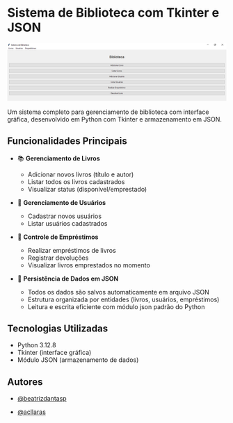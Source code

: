 # Sistema de Biblioteca com Tkinter e JSON

![Screenshot da Interface](interface.png)

Um sistema completo para gerenciamento de biblioteca com interface gráfica, desenvolvido em Python com Tkinter e armazenamento em JSON.

## Funcionalidades Principais

- 📚 **Gerenciamento de Livros**
  - Adicionar novos livros (título e autor)
  - Listar todos os livros cadastrados
  - Visualizar status (disponível/emprestado)

- 👥 **Gerenciamento de Usuários**
  - Cadastrar novos usuários
  - Listar usuários cadastrados

- 🔄 **Controle de Empréstimos**
  - Realizar empréstimos de livros
  - Registrar devoluções
  - Visualizar livros emprestados no momento

- 💾 **Persistência de Dados em JSON**
  - Todos os dados são salvos automaticamente em arquivo JSON
  - Estrutura organizada por entidades (livros, usuários, empréstimos)
  - Leitura e escrita eficiente com módulo json padrão do Python

## Tecnologias Utilizadas

- Python 3.12.8
- Tkinter (interface gráfica)
- Módulo JSON (armazenamento de dados)

## Autores

- [@beatrizdantasp](https://github.com/beatrizdantasp)

- [@acllaras](https://github.com/acllaras)